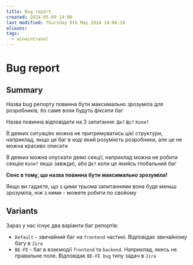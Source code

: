 ```yaml
---
title: Bug report
created: 2024-05-09 14:06
last modified: Thursday 9th May 2024 14:06:10
aliases: 
tags:
  - winwintravel
---
```

# Bug report

## Summary

Назва bug репорту повинна бути максимально зрозуміла для розробників, бо саме вони будуть фіксити баг

Назва повинна відповідати на 3 запитання: `Де?` `Що?` `Коли?`

В деяких ситуаціях можна не притримуватись цієї структури, наприклад, якщо це баг в коді який розуміють розробники, але це не можна красиво описати

В деяких можна опускати деякі секції, наприклад можна не робити секцію `Коли?` якщо завжди), або `Де?` коли це якийсь глобальний баг

**Сенс в тому, що назва повинна бути максимально зрозуміла!**

Якщо ви гадаєте, що з цими трьома запитаннями вона буде меньш зрозуміла, ніж з ними - можете робити по свойому

## Variants

Зараз у нас існує два варіанти баг репортів:
- `Default` - звичайний баг на `frontend` частині. Відповідає звичайному багу в `Jira`
- `BE-FE` - баг в взаємодії `frontend` та `backend`. Наприклад, якесь не правильне поле. Відповідає `BE-FE bug` типу задач в `Jira`
